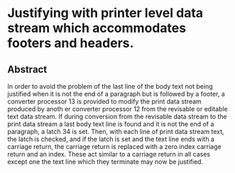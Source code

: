 # Justifying with printer level data stream which accommodates footers and headers.

## Abstract
In order to avoid the problem of the last line of the body text not being justified when it is not the end of a paragraph but is followed by a footer, a converter processor 13 is provided to modify the print data stream produced by anoth er converter processor 12 from the revisable or editable text data stream. If during conversion from the revisable data stream to the print data stream a last body text line is found and it is not the end of a paragraph, a latch 34 is set. Then, with each line of print data stream text, the latch is checked, and if the latch is set and the text line ends with a carriage return, the carriage return is replaced with a zero index carriage return and an index. These act similar to a carriage return in all cases except one the text line which they terminate may now be justified.